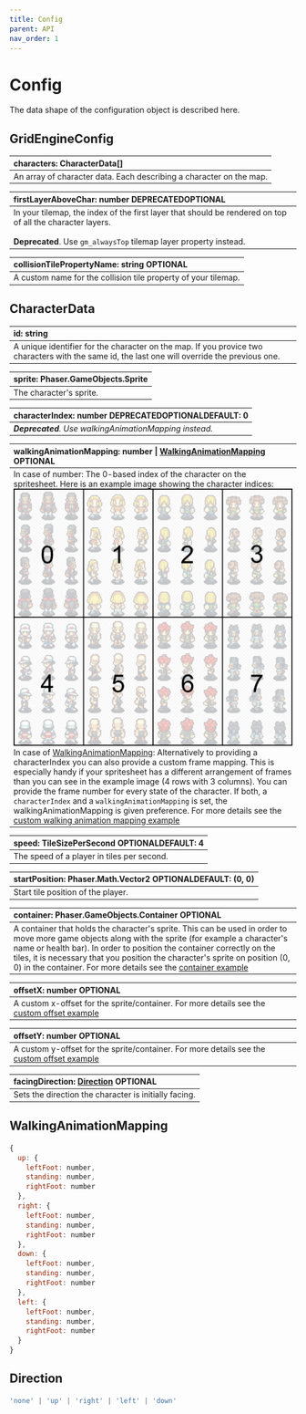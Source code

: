 ```yaml
---
title: Config
parent: API
nav_order: 1
---
```


# Config

The data shape of the configuration object is described here.



## GridEngineConfig

| characters: CharacterData[] |
|:-------------|
| An array of character data. Each describing a character on the map. |

| firstLayerAboveChar: number <span class="label label-red">DEPRECATED</span><span class="label label-green">OPTIONAL</span>
|:-------------|
| In your tilemap, the index of the first layer that should be rendered on top of all the character layers.<br /><br /> **Deprecated**. Use `gm_alwaysTop` tilemap layer property instead. |

| collisionTilePropertyName: string <span class="label label-green">OPTIONAL</span>
|:-------------|
| A custom name for the collision tile property of your tilemap. |

## CharacterData

| id: string |
|:-------------|
| A unique identifier for the character on the map. If you provice two characters with the same id, the last one will override the previous one. |


| sprite: Phaser.GameObjects.Sprite |
|:-------------|
| The character's sprite. |

| characterIndex: number <span class="label label-red">DEPRECATED</span><span class="label label-green">OPTIONAL</span><span class="label label-blue">DEFAULT: 0</span> |
|:-------------|
| _**Deprecated**. Use walkingAnimationMapping instead._ |

| walkingAnimationMapping: number \| [WalkingAnimationMapping](#walkinganimationmapping) <span class="label label-green">OPTIONAL</span> |
|:-------------|
| In case of number: The 0-based index of the character on the spritesheet. Here is an example image showing the character indices: <img src="../img/charIndex.png" alt="Example of a height shift."> In case of [WalkingAnimationMapping](#walkinganimationmapping): Alternatively to providing a characterIndex you can also provide a custom frame mapping. This is especially handy if your spritesheet has a different arrangement of frames than you can see in the example image (4 rows with 3 columns). You can provide the frame number for every state of the character. If both, a `characterIndex` and a `walkingAnimationMapping` is set, the walkingAnimationMapping is given preference. For more details see the [custom walking animation mapping example](../examples/-properties) |


| speed: TileSizePerSecond <span class="label label-green">OPTIONAL</span><span class="label label-blue">DEFAULT: 4</span> |
|:-------------|
| The speed of a player in tiles per second. |

| startPosition: Phaser.Math.Vector2 <span class="label label-green">OPTIONAL</span><span class="label label-blue">DEFAULT: (0, 0)</span> |
|:-------------|
| Start tile position of the player. |

| container: Phaser.GameObjects.Container <span class="label label-green">OPTIONAL</span> |
|:-------------|
| A container that holds the character's sprite. This can be used in order to move more game objects along with the sprite (for example a character's name or health bar). In order to position the container correctly on the tiles, it is necessary that you position the character's sprite on position (0, 0) in the container. For more details see the [container example](../examples/phaser-container) |

| offsetX: number <span class="label label-green">OPTIONAL</span> |
|:-------------|
| A custom x-offset for the sprite/container. For more details see the [custom offset example](../examples/custom-offset) |

| offsetY: number <span class="label label-green">OPTIONAL</span> |
|:-------------|
| A custom y-offset for the sprite/container. For more details see the [custom offset example](../examples/custom-offset) |

| facingDirection: [Direction](#direction) <span class="label label-green">OPTIONAL</span>|
|:-------------|
| Sets the direction the character is initially facing. |

## WalkingAnimationMapping

```js
{
  up: {
    leftFoot: number,
    standing: number,
    rightFoot: number
  },
  right: {
    leftFoot: number,
    standing: number,
    rightFoot: number
  },
  down: {
    leftFoot: number,
    standing: number,
    rightFoot: number
  },
  left: {
    leftFoot: number,
    standing: number,
    rightFoot: number
  }
}
```

## Direction

```js
'none' | 'up' | 'right' | 'left' | 'down'
```
